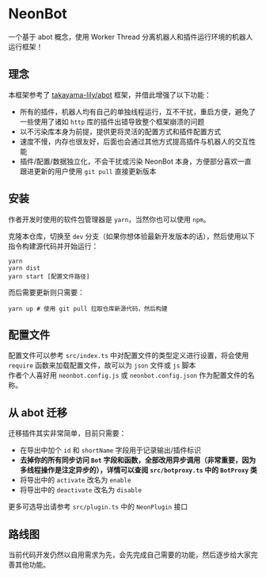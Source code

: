 # NeonBot
一个基于 abot 概念，使用 Worker Thread 分离机器人和插件运行环境的机器人运行框架！

## 理念
本框架参考了 [takayama-lily/abot](https://github.com/takayama-lily/abot) 框架，并借此增强了以下功能：

- 所有的插件，机器人均有自己的单独线程运行，互不干扰，重启方便，避免了一些使用了诸如 `http` 库的插件出错导致整个框架崩溃的问题
- 以不污染库本身为前提，提供更将灵活的配置方式和插件配置方式
- 速度不慢，内存也很友好，后面也会通过其他方式提高插件与机器人的交互性能
- 插件/配置/数据独立化，不会干扰或污染 NeonBot 本身，方便部分喜欢一直跟进更新的用户使用 `git pull` 直接更新版本

## 安装
作者开发时使用的软件包管理器是 `yarn`，当然你也可以使用 `npm`。

克隆本仓库，切换至 `dev` 分支（如果你想体验最新开发版本的话），然后使用以下指令构建源代码并开始运行：

```shell
yarn
yarn dist
yarn start [配置文件路径]
```

而后需要更新则只需要：
```shell
yarn up # 使用 git pull 拉取仓库新源代码，然后构建
```

## 配置文件
配置文件可以参考 `src/index.ts` 中对配置文件的类型定义进行设置，将会使用 `require` 函数来加载配置文件，故可以为 `json` 文件或 `js` 脚本  
作者个人喜好用 `neonbot.config.js` 或 `neonbot.config.json` 作为配置文件的名称。

## 从 abot 迁移
迁移插件其实非常简单，目前只需要：

- 在导出中加个 `id` 和 `shortName` 字段用于记录输出/插件标识
- **去掉你的所有同步访问 `Bot` 字段和函数，全部改用异步调用（非常重要，因为多线程操作是注定异步的），详情可以查阅 `src/botproxy.ts` 中的 `BotProxy` 类**
- 将导出中的 `activate` 改名为 `enable`
- 将导出中的 `deactivate` 改名为 `disable`

更多可选导出请参考 `src/plugin.ts` 中的 `NeonPlugin` 接口

## 路线图
当前代码开发仍然以自用需求为先，会先完成自己需要的功能，然后逐步给大家完善其他功能。

